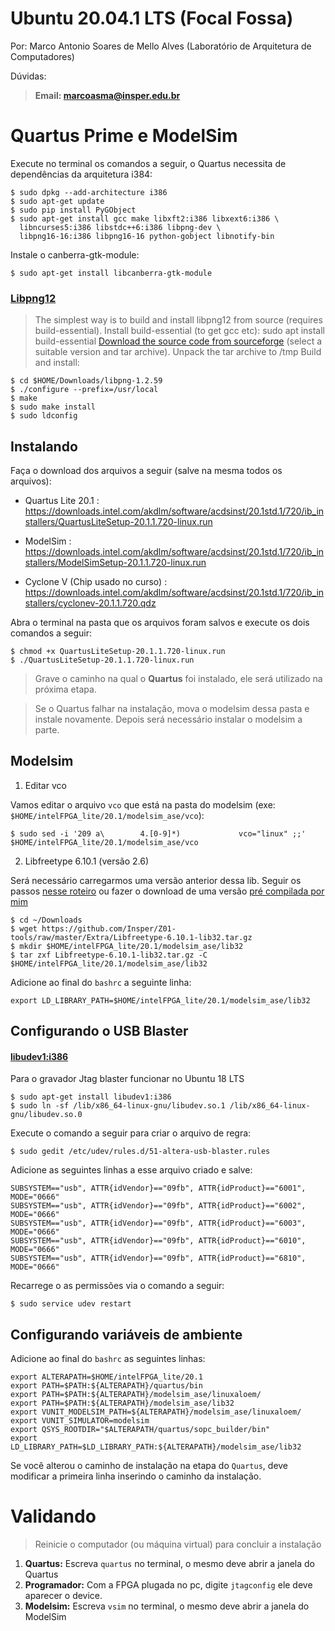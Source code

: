 Ubuntu 20.04.1 LTS (Focal Fossa)
================================

Por: Marco Antonio Soares de Mello Alves (Laboratório de Arquitetura de
Computadores)

Dúvidas:

> **Email: marcoasma@insper.edu.br**

Quartus Prime e ModelSim
========================

Execute no terminal os comandos a seguir, o Quartus necessita de
dependências da arquitetura i384:

``` {.sourceCode .bash}
$ sudo dpkg --add-architecture i386
$ sudo apt-get update
$ sudo pip install PyGObject
$ sudo apt-get install gcc make libxft2:i386 libxext6:i386 \
  libncurses5:i386 libstdc++6:i386 libpng-dev \
  libpng16-16:i386 libpng16-16 python-gobject libnotify-bin
```

Instale o canberra-gtk-module:
``` {.sourceCode .bash}
$ sudo apt-get install libcanberra-gtk-module
```

### [Libpng12](http://www.bitsnbites.eu/installing-intelaltera-quartus-in-ubuntu-17-10/)

> The simplest way is to build and install libpng12 from source
> (requires build-essential). Install build-essential (to get gcc etc):
> sudo apt install build-essential [Download the source code from
> sourceforge](https://sourceforge.net/projects/libpng/files/libpng12/1.2.59/libpng-1.2.59.tar.xz/download)
> (select a suitable version and tar archive). Unpack the tar archive to
> /tmp Build and install:

``` {.sourceCode .bash}
$ cd $HOME/Downloads/libpng-1.2.59
$ ./configure --prefix=/usr/local
$ make
$ sudo make install
$ sudo ldconfig
```

Instalando
----------

Faça o download dos arquivos a seguir (salve na mesma todos os
arquivos):

-   Quartus Lite 20.1 :
    https://downloads.intel.com/akdlm/software/acdsinst/20.1std.1/720/ib_installers/QuartusLiteSetup-20.1.1.720-linux.run

-   ModelSim :
    https://downloads.intel.com/akdlm/software/acdsinst/20.1std.1/720/ib_installers/ModelSimSetup-20.1.1.720-linux.run

-   Cyclone V (Chip usado no curso) :
    https://downloads.intel.com/akdlm/software/acdsinst/20.1std.1/720/ib_installers/cyclonev-20.1.1.720.qdz

Abra o terminal na pasta que os arquivos foram salvos e execute os dois
comandos a seguir:

``` {.sourceCode .bash}
$ chmod +x QuartusLiteSetup-20.1.1.720-linux.run
$ ./QuartusLiteSetup-20.1.1.720-linux.run
```

> Grave o caminho na qual o **Quartus** foi instalado, ele será
> utilizado na próxima etapa.

> Se o Quartus falhar na instalação, mova o modelsim dessa pasta e
> instale novamente. Depois será necessário instalar o modelsim a parte.

Modelsim
--------

1.  Editar vco

Vamos editar o arquivo `vco` que está na pasta do modelsim (exe:
`$HOME/intelFPGA_lite/20.1/modelsim_ase/vco`):

``` {.sourceCode .bash}
$ sudo sed -i '209 a\        4.[0-9]*)             vco="linux" ;;' $HOME/intelFPGA_lite/20.1/modelsim_ase/vco
```

2.  Libfreetype 6.10.1 (versão 2.6)

Será necessário carregarmos uma versão anterior dessa lib. Seguir os
passos [nesse
roteiro](https://gist.github.com/PrieureDeSion/e2c0945cc78006b00d4206846bdb7657#stage-2)
ou fazer o download de uma versão [pré compilada por
mim](https://github.com/Insper/Z01-tools/raw/master/Extra/Libfreetype-6.10.1-lib32.tar.gz)

``` {.sourceCode .bash}
$ cd ~/Downloads
$ wget https://github.com/Insper/Z01-tools/raw/master/Extra/Libfreetype-6.10.1-lib32.tar.gz
$ mkdir $HOME/intelFPGA_lite/20.1/modelsim_ase/lib32
$ tar zxf Libfreetype-6.10.1-lib32.tar.gz -C $HOME/intelFPGA_lite/20.1/modelsim_ase/lib32
```

Adicione ao final do `bashrc` a seguinte linha:

``` {.sourceCode .diff}
export LD_LIBRARY_PATH=$HOME/intelFPGA_lite/20.1/modelsim_ase/lib32
```

Configurando o USB Blaster
--------------------------

#### [libudev1:i386](https://forums.intel.com/s/question/0D50P00003yySE5SAM/newbie-usb-blaster-on-ubuntu-linux-xenial-1604-wont-probe-chain?language=en_US)

Para o gravador Jtag blaster funcionar no Ubuntu 18 LTS

``` {.sourceCode .bash}
$ sudo apt-get install libudev1:i386
$ sudo ln -sf /lib/x86_64-linux-gnu/libudev.so.1 /lib/x86_64-linux-gnu/libudev.so.0
```

Execute o comando a seguir para criar o arquivo de regra:

``` {.sourceCode .bash}
$ sudo gedit /etc/udev/rules.d/51-altera-usb-blaster.rules
```

Adicione as seguintes linhas a esse arquivo criado e salve:

``` {.sourceCode .diff}
SUBSYSTEM=="usb", ATTR{idVendor}=="09fb", ATTR{idProduct}=="6001", MODE="0666"
SUBSYSTEM=="usb", ATTR{idVendor}=="09fb", ATTR{idProduct}=="6002", MODE="0666"
SUBSYSTEM=="usb", ATTR{idVendor}=="09fb", ATTR{idProduct}=="6003", MODE="0666"
SUBSYSTEM=="usb", ATTR{idVendor}=="09fb", ATTR{idProduct}=="6010", MODE="0666"
SUBSYSTEM=="usb", ATTR{idVendor}=="09fb", ATTR{idProduct}=="6810", MODE="0666"
```

Recarrege o as permissões via o comando a seguir:

``` {.sourceCode .bash}
$ sudo service udev restart
```

Configurando variáveis de ambiente
----------------------------------

Adicione ao final do `bashrc` as seguintes linhas:

``` {.sourceCode .diff}
export ALTERAPATH=$HOME/intelFPGA_lite/20.1
export PATH=$PATH:${ALTERAPATH}/quartus/bin
export PATH=$PATH:${ALTERAPATH}/modelsim_ase/linuxaloem/
export PATH=$PATH:${ALTERAPATH}/modelsim_ase/lib32
export VUNIT_MODELSIM_PATH=${ALTERAPATH}/modelsim_ase/linuxaloem/
export VUNIT_SIMULATOR=modelsim
export QSYS_ROOTDIR="$ALTERAPATH/quartus/sopc_builder/bin"
export LD_LIBRARY_PATH=$LD_LIBRARY_PATH:${ALTERAPATH}/modelsim_ase/lib32
```

Se você alterou o caminho de instalação na etapa do `Quartus`, deve
modificar a primeira linha inserindo o caminho da instalação.

Validando
=========

> Reinicie o computador (ou máquina virtual) para concluir a instalação

1.  **Quartus:** Escreva `quartus` no terminal, o mesmo deve abrir a
    janela do Quartus
2.  **Programador:** Com a FPGA plugada no pc, digite `jtagconfig` ele
    deve aparecer o device.
3.  **Modelsim:** Escreva `vsim` no terminal, o mesmo deve abrir a
    janela do ModelSim

